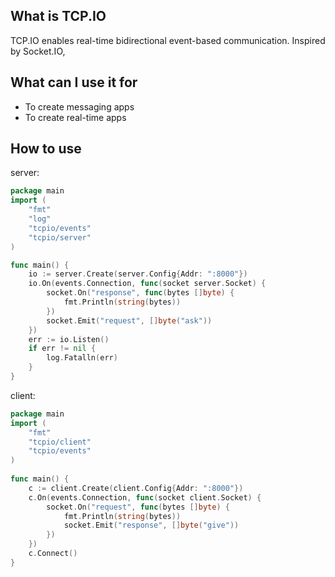 ## What is TCP.IO
TCP.IO enables real-time bidirectional event-based communication. Inspired by Socket.IO,

## What can I use it for
* To create messaging apps
* To create real-time apps

## How to use
server:
```go
package main
import (
    "fmt"
    "log"
    "tcpio/events"
    "tcpio/server"
)

func main() {
    io := server.Create(server.Config{Addr: ":8000"})
    io.On(events.Connection, func(socket server.Socket) {
    	socket.On("response", func(bytes []byte) {
            fmt.Println(string(bytes))
        })
        socket.Emit("request", []byte("ask"))
    })
    err := io.Listen()
    if err != nil {
        log.Fatalln(err)
    }
}
```

client:
```go
package main
import (
    "fmt"
    "tcpio/client"
    "tcpio/events"
)
    
func main() {
	c := client.Create(client.Config{Addr: ":8000"})
	c.On(events.Connection, func(socket client.Socket) {
		socket.On("request", func(bytes []byte) {
            fmt.Println(string(bytes))
            socket.Emit("response", []byte("give"))
        })
    })
    c.Connect()
}
```